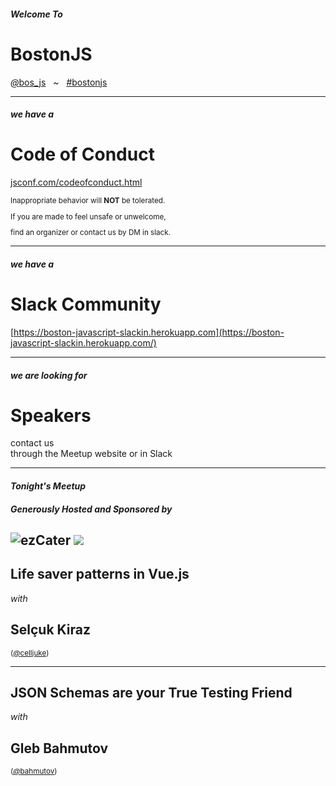 <!-- .slide: class="bigslide" -->

#### _Welcome To_

# BostonJS

[<em>@</em>bos_js](https://twitter.com/bos_js)  &nbsp; ~ &nbsp; [<em>#</em>bostonjs](https://twitter.com/search?q=%23bostonjs&src=typd)

---

#### _we have a_

# Code of Conduct

[jsconf.com/codeofconduct.html](http://jsconf.com/codeofconduct.html)
<small>

Inappropriate behavior will **NOT** be tolerated.

If you are made to feel unsafe or unwelcome,

find an organizer or contact us by DM in slack.

</small>

---

#### _we have a_

# Slack Community

[https://boston-javascript-slackin.herokuapp.com](https://boston-javascript-slackin.herokuapp.com/)

---

#### _we are looking for_

# Speakers

contact us <br/>
through the Meetup website or in Slack

---

#### _Tonight's Meetup_
#### _Generously Hosted and Sponsored by_

![ezCater](https://www.concur.com/sites/default/files/ezcater_logo_0.jpg)
<img src="https://www.concur.com/sites/default/files/ezcater_logo_0.jpg" />
---

## Life saver patterns in Vue.js

_with_

## Selçuk Kiraz

<small>([<em>@</em>celljuke](https://twitter.com/celljuke))</small>

---

## JSON Schemas are your True Testing Friend

_with_

## Gleb Bahmutov

<small>([<em>@</em>bahmutov](https://twitter.com/bahmutov))</small>

